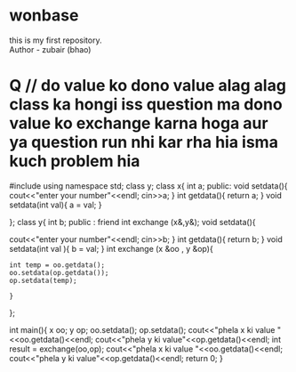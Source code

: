 # wonbase
this is my first repository.
<br>
Author - zubair (bhao)
# Q // do value ko dono value alag alag class ka hongi  iss  question ma dono value ko exchange karna hoga aur ya question run nhi kar rha hia isma kuch problem hia 

#include<iostream>
using namespace std;
class y;
class x{
int a;
public:
void setdata(){
cout<<"enter your number"<<endl;
cin>>a;
} 
int getdata(){
    return a;
}
void setdata(int val){
a = val;
}

};
class y{
int b;
public :
friend int   exchange (x&,y&);
void setdata(){

cout<<"enter your number"<<endl;
cin>>b;
} 
int getdata(){
    return b;
}
void setdata(int val ){
    b = val;
}
int exchange (x &oo , y &op){
  
    int temp = oo.getdata();
    oo.setdata(op.getdata());
    op.setdata(temp);
    
    }

};

int main(){
    x oo;
    y op;
    oo.setdata();
    op.setdata();
    cout<<"phela x ki value "<<oo.getdata()<<endl;
    cout<<"phela y ki value"<<op.getdata()<<endl;
int result =  exchange(oo,op);
    cout<<"phela x ki value "<<oo.getdata()<<endl;
    cout<<"phela y ki value"<<op.getdata()<<endl;
    return 0;
}
